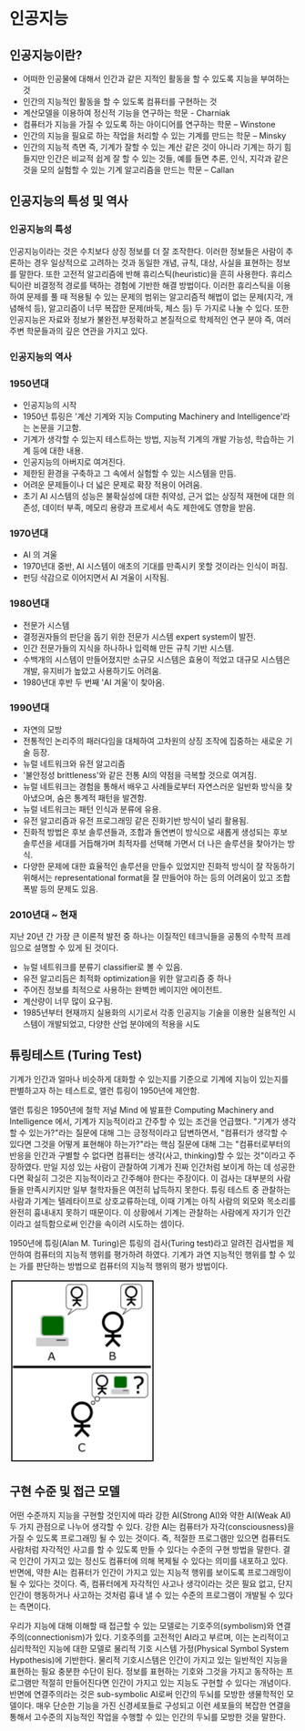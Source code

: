 # 인공지능

## 인공지능이란?

- 어떠한 인공물에 대해서 인간과 같은 지적인 활동을 할 수 있도록 지능을 부여하는 것
- 인간의 지능적인 활동을 할 수 있도록 컴퓨터를 구현하는 것
- 계산모델을 이용하여 정신적 기능을 연구하는 학문 - Charniak
- 컴퓨터가 지능을 가질 수 있도록 하는 아이디어를 연구하는 학문 – Winstone
- 인간의 지능을 필요로 하는 작업을 처리할 수 있는 기계를 만드는 학문 – Minsky
- 인간의 지능적 측면 즉, 기계가 잘할 수 있는 계산 같은 것이 아니라 기계는 하기 힘들지만 인간은 비교적 쉽게 잘 할 수 있는 것들, 예를 들면 추론, 인식, 지각과 같은 것을 모의 실험할 수 있는 기계 알고리즘을 만드는 학문 – Callan

## 인공지능의 특성 및 역사

### 인공지능의 특성

인공지능이라는 것은 수치보다 상징 정보를 더 잘 조작한다. 이러한 정보들은 사람이 추론하는 경우 일상적으로 고려하는 것과 동일한 개념, 규칙, 대상, 사실을 표현하는 정보를 말한다. 또한 고전적 알고리즘에 반해 휴리스틱(heuristic)을 흔히 사용한다. 휴리스틱이란 비결정적 경로를 택하는 경험에 기반한 해결 방법이다. 이러한 휴리스틱을 이용하여 문제를 풀 때 적용될 수 있는 문제의 범위는 알고리즘적 해법이 없는 문제(지각, 개념해석 등), 알고리즘이 너무 복잡한 문제(바둑, 체스 등) 두 가지로 나눌 수 있다. 또한 인공지능은 자료와 정보가 불완전․부정확하고 본질적으로 학제적인 연구 분야 즉, 여러 주변 학문들과의 깊은 연관을 가지고 있다.

### 인공지능의 역사

### 1950년대

- 인공지능의 시작
- 1950년 튜링은 '계산 기계와 지능 Computing Machinery and Intelligence'라는 논문을 기고함.
- 기계가 생각할 수 있는지 테스트하는 방법, 지능적 기계의 개발 가능성, 학습하는 기계 등에 대한 내용.
- 인공지능의 아버지로 여겨진다.
- 제한된 환경을 구축하고 그 속에서 실험할 수 있는 시스템을 만듬.
- 어려운 문제들이나 더 넓은 문제로 확장 적용이 어려움.
- 초기 AI 시스템의 성능은 불확실성에 대한 취약성, 근거 없는 상징적 재현에 대한 의존성, 데이터 부족, 메모리 용량과 프로세서 속도 제한에도 영향을 받음.

### 1970년대

- AI 의 겨울
- 1970년대 중반, AI 시스템이 애초의 기대를 만족시키 못할 것이라는 인식이 퍼짐.
- 펀딩 삭감으로 이어지면서 AI 겨울이 시작됨.

### 1980년대

- 전문가 시스템
- 결정권자들의 판단을 돕기 위한 전문가 시스템 expert system이 발전.
- 인간 전문가들의 지식을 하나하나 입력해 만든 규칙 기반 시스템.
- 수백개의 시스템이 만들어졌지만 소규모 시스템은 효용이 적었고 대규모 시스템은 개발, 유지비가 높았고 사용하기도 어려움.
- 1980년대 후반 두 번째 'AI 겨울'이 찾아옴.

### 1990년대

- 자연의 모방
- 전통적인 논리주의 패러다임을 대체하여 고차원의 상징 조작에 집중하는 새로운 기술 등장.
- 뉴럴 네트워크와 유전 알고리즘
- '불안정성 brittleness'와 같은 전통 AI의 약점을 극복할 것으로 여겨짐.
- 뉴럴 네트워크는 경험을 통해서 배우고 사례들로부터 자연스러운 일반화 방식을 찾아냈으며, 숨은 통계적 패턴을 발견함.
- 뉴럴 네트워크는 패턴 인식과 분류에 유용.
- 유전 알고리즘과 유전 프로그래밍 같은 진화기반 방식이 널리 활용됨.
- 진화적 방법은 후보 솔루션들과, 조합과 돌연변이 방식으로 새롭게 생성되는 후보 솔루션을 세대를 거듭해가며 최적자를 선택해 가면서 더 나은 솔루션을 찾아가는 방식.
- 다양한 문제에 대한 효율적인 솔루션을 만들수 있었지만 진화적 방식이 잘 작동하기 위해서는 representational format을 잘 만들어야 하는 등의 어려움이 있고 조합 폭발 등의 문제도 있음.

### 2010년대 ~ 현재

지난 20년 간 가장 큰 이론적 발전 중 하나는 이질적인 테크닉들을 공통의 수학적 프레임으로 설명할 수 있게 된 것이다.
- 뉴럴 네트워크를 분류기 classifier로 볼 수 있음.
- 유전 알고리듬은 최적화 optimization을 위한 알고리즘 중 하나
- 주어진 정보를 최적으로 사용하는 완벽한 베이지안 에이전트.
- 계산량이 너무 많이 요구됨.
- 1985년부터 현재까지 실용화의 시기로서 각종 인공지능 기술을 이용한 실용적인 시스템이 개발되었고, 다양한 산업 분야에의 적용을 시도

## 튜링테스트 (Turing Test)

기계가 인간과 얼마나 비슷하게 대화할 수 있는지를 기준으로 기계에 지능이 있는지를 판별하고자 하는 테스트로, 앨런 튜링이 1950년에 제안함.

앨런 튜링은 1950년에 철학 저널 Mind 에 발표한 Computing Machinery and Intelligence 에서, 기계가 지능적이라고 간주할 수 있는 조건을 언급했다. "기계가 생각할 수 있는가?"라는 질문에 대해 그는 긍정적이라고 답변하면서, "컴퓨터가 생각할 수 있다면 그것을 어떻게 표현해야 하는가?"라는 핵심 질문에 대해 그는 "컴퓨터로부터의 반응을 인간과 구별할 수 없다면 컴퓨터는 생각(사고, thinking)할 수 있는 것"이라고 주장하였다. 만일 지성 있는 사람이 관찰하여 기계가 진짜 인간처럼 보이게 하는 데 성공한다면 확실히 그것은 지능적이라고 간주해야 한다는 주장이다. 이 검사는 대부분의 사람들을 만족시키지만 일부 철학자들은 여전히 납득하지 못한다. 튜링 테스트 중 관찰하는 사람과 기계는 텔레타이프로 상호교류하는데, 이때 기계는 아직 사람의 외모와 목소리를 완전히 흉내내지 못하기 때문이다. 이 상황에서 기계는 관찰하는 사람에게 자기가 인간이라고 설득함으로써 인간을 속이려 시도하는 셈이다.

1950년에 튜링(Alan M. Turing)은 튜링의 검사(Turing test)라고 알려진 검사법을 제안하여 컴퓨터의 지능적 행위를 평가하려 하였다. 기계가 과연 지능적인 행위를 할 수 있는 가를 판단하는 방법으로 컴퓨터의 지능적 행위의 평가 방법이다.

![turingImg](./img/turing.png)

## 구현 수준 및 접근 모델

어떤 수준까지 지능을 구현할 것인지에 따라 강한 AI(Strong AI)와 약한 AI(Weak AI) 두 가지 관점으로 나누어 생각할 수 있다. 강한 AI는 컴퓨터가 자각(consciousness)을 가질 수 있도록 프로그래밍 될 수 있는 것이다. 즉, 적절한 프로그램만 있으면 컴퓨터도 사람처럼 자각적인 사고를 할 수 있도록 만들 수 있다는 수준의 구현 방법을 말한다. 결국 인간이 가지고 있는 정신도 컴퓨터에 의해 복제될 수 있다는 의미를 내포하고 있다. 반면에, 약한 AI는 컴퓨터가 인간이 가지고 있는 지능적 행위를 보이도록 프로그래밍이 될 수 있다는 것이다. 즉, 컴퓨터에게 자각적인 사고나 생각이라는 것은 필요 없고, 단지 인간이 행동하거나 사고하는 것처럼 흉내 낼 수 있는 수준의 프로그램이 개발될 수 있다는 측면이다.

우리가 지능에 대해 이해할 때 접근할 수 있는 모델로는 기호주의(symbolism)와 연결주의(connectionism)가 있다. 기호주의를 고전적인 AI라고 부르며, 이는 논리적이고 심리학적인 지능에 대한 모델로 물리적 기호 시스템 가정(Physical Symbol System Hypothesis)에 기반한다. 물리적 기호시스템은 인간이 가지고 있는 일반적인 지능을 표현하는 필요 충분한 수단이 된다. 정보를 표현하는 기호와 그것을 가지고 동작하는 프로그램만 적절히 만들어진다면 인간이 가지고 있는 지능도 구현할 수 있다는 개념이다. 반면에 연결주의라는 것은 sub-symbolic AI로써 인간의 두뇌를 모방한 생물학적인 모델이다. 매우 단순한 기능을 가진 신경세포들로 구성되고 이런 세포들의 복잡한 연결을 통해서 고수준의 지능적인 작업을 수행할 수 있는 인간의 두뇌를 모방한 것을 말한다.